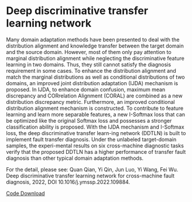 # Deep discriminative transfer learning network

Many domain adaptation methods have been presented to deal with the distribution alignment and knowledge transfer between the target domain and the source domain. However, most of them only pay attention to marginal distribution alignment while neglecting the discriminative feature learning in two domains. Thus, they still cannot satisfy the diagnosis requirement in some cases. To enhance the distribution alignment and match the marginal distributions as well as conditional distributions of two domains, an improved joint distribution adaptation (IJDA) mechanism is proposed. In IJDA, to enhance domain confusion, maximum mean discrepancy and CORrelation Alignment (CORAL) are combined as a new distribution discrepancy metric. Furthermore, an improved conditional distribution alignment mechanism is constructed. To contribute to feature learning and learn more separable features, a new I-Softmax loss that can be optimized like the original Softmax loss and possesses a stronger classification ability is proposed. With the IJDA mechanism and I-Softmax loss, the deep discriminative transfer learn-ing network (DDTLN) is built to implement fault transfer diagnosis. Under the unlabeled target-domain samples, the experi-mental results on six cross-machine diagnostic tasks verify that the proposed DDTLN has a higher performance of transfer fault diagnosis than other typical domain adaptation methods. 

For the detail, please see:  Quan Qian, Yi Qin, Jun Luo, Yi Wang, Fei Wu.         Deep discriminative transfer learning network for cross-machine fault diagnosis, 2022, DOI 10.1016/j.ymssp.2022.109884. 

[Code Download](https://github.com/QinYi-team/Code/tree/master/Deep%20discriminative%20transfer%20learning%20network%20(DDTLN)) 